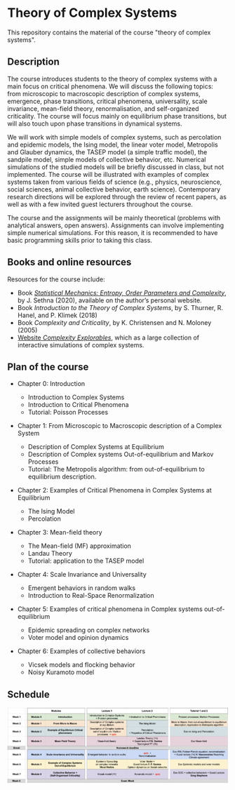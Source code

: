 # Theory of Complex Systems
This repository contains the material of the course "theory of complex systems".

## Description
The course introduces students to the theory of complex systems with a main focus on critical phenomena. We will discuss the following topics: from microscopic to macroscopic description of complex systems, emergence, phase transitions, critical phenomena, universality, scale invariance, mean-field theory, renormalisation, and self-organized criticality. The course will focus mainly on equilibrium phase transitions, but will also touch upon phase transitions in dynamical systems.

We will work with simple models of complex systems, such as percolation and epidemic models, the Ising model, the linear voter model, Metropolis and Glauber dynamics, the TASEP model (a simple traffic model), the sandpile model, simple models of collective behavior, etc. Numerical simulations of the studied models will be briefly discussed in class, but not implemented. The course will be illustrated with examples of complex systems taken from various fields of science (e.g., physics, neuroscience, social sciences, animal collective behavior, earth science). Contemporary research directions will be explored through the review of recent papers, as well as with a few invited guest lecturers throughout the course.

The course and the assignments will be mainly theoretical (problems with analytical answers, open answers). Assignments can involve implementing simple numerical simulations. For this reason, it is recommended to have basic programming skills prior to taking this class.

## Books and online resources
Resources for the course include:

 - Book [*Statistical Mechanics: Entropy, Order Parameters and Complexity*](https://sethna.lassp.cornell.edu/menu_teaching), by J. Sethna (2020), available on the author’s personal website.
 - Book *Introduction to the Theory of Complex Systems*, by S. Thurner, R. Hanel, and P. Klimek (2018)
 - Book *Complexity and Criticality*, by K. Christensen and N. Moloney (2005)
 - [Website *Complexity Explorables*](https://www.complexity-explorables.org/), which as a large collection of interactive simulations of complex systems.

## Plan of the course

 - Chapter 0: Introduction
    - Introduction to Complex Systems
    - Introduction to Critical Phenomena
    - Tutorial: Poisson Processes 

 - Chapter 1: From Microscopic to Macroscopic description of a Complex System
    - Description of Complex Systems at Equilibrium
    - Description of Complex systems Out-of-equilibrium and Markov Processes
    - Tutorial: The Metropolis algorithm: from out-of-equilibrium to equilibrium description.

 - Chapter 2: Examples of Critical Phenomena in Complex Systems at Equilibrium
    - The Ising Model
    - Percolation

 - Chapter 3: Mean-field theory
    - The Mean-field (MF) approximation
    - Landau Theory
    - Tutorial: application to the TASEP model

 - Chapter 4: Scale Invariance and Universality
    - Emergent behaviors in random walks
    - Introduction to Real-Space Renormalization
      
 - Chapter 5: Examples of critical phenomena in Complex systems out-of-equilibrium
    - Epidemic spreading on complex networks
    - Voter model and opinion dynamics

 - Chapter 6: Examples of collective behaviors
    - Vicsek models and flocking behavior
    - Noisy Kuramoto model

 ## Schedule

![Schedule](https://github.com/clelidm/Theory-of-Complex-Systems-UvA/blob/main/Schedule.png)


